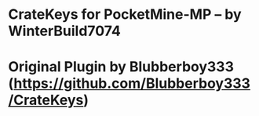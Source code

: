 # CrateKeys for PocketMine-MP – by WinterBuild7074
# Original Plugin by Blubberboy333 (https://github.com/Blubberboy333/CrateKeys)
